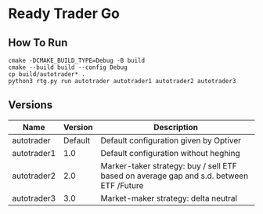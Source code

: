 # Ready Trader Go

## How To Run

```shell
cmake -DCMAKE_BUILD_TYPE=Debug -B build  
cmake --build build --config Debug     
cp build/autotrader* .  
python3 rtg.py run autotrader autotrader1 autotrader2 autotrader3  
```

## Versions
| Name          | Version       | Description     |
| ------------- | ------------- | --------        |
| autotrader          | Default         | Default configuration given by Optiver       |
| autotrader1           | 1.0        | Default configuration without heghing         |
| autotrader2           | 2.0         | Marker-taker strategy: buy / sell ETF based on average gap and s.d. between ETF /Future         |
| autotrader3          | 3.0         | Market-maker strategy: delta neutral         |


